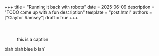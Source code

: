 +++
title = "Running it back with robots"
date = 2025-06-09
description = "TODO come up with a fun description"
template = "post.html"
authors = ["Clayton Ramsey"]
draft = true
+++

<figure>

```typ,include=els_tree.typ

```

</figure>

<figure>

```typ,include=meta_tree.typ

```

</figure>

<figure>

```typ,include=meta_compute.typ

```

<figcaption>this is a caption</figcation>

</figure>

blah blah blee b lah1
